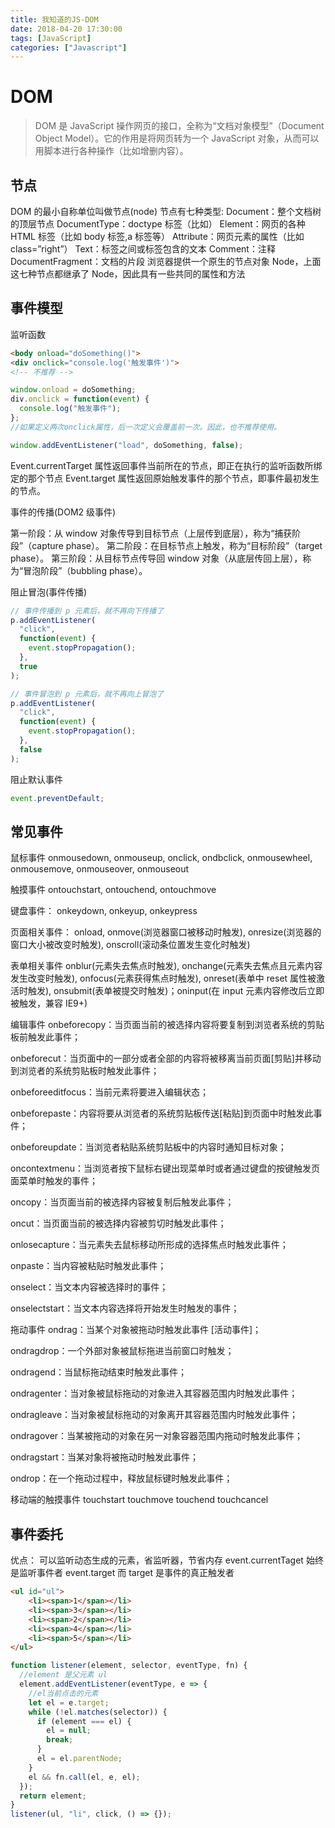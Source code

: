 ```yaml
---
title: 我知道的JS-DOM
date: 2018-04-20 17:30:00
tags: [JavaScript]
categories: ["Javascript"]
---
```


# DOM

> DOM 是 JavaScript 操作网页的接口，全称为“文档对象模型”（Document Object Model）。它的作用是将网页转为一个 JavaScript 对象，从而可以用脚本进行各种操作（比如增删内容）。

## 节点

DOM 的最小自称单位叫做节点(node)
节点有七种类型:
Document：整个文档树的顶层节点
DocumentType：doctype 标签（比如<!DOCTYPE html>）
Element：网页的各种 HTML 标签（比如 body 标签,a 标签等）
Attribute：网页元素的属性（比如 class=”right”）
Text：标签之间或标签包含的文本
Comment：注释
DocumentFragment：文档的片段
浏览器提供一个原生的节点对象 Node，上面这七种节点都继承了 Node，因此具有一些共同的属性和方法

<!--more-->

## 事件模型

监听函数

```html
<body onload="doSomething()">
<div onclick="console.log('触发事件')">
<!-- 不推荐 -->
```

```javascript
window.onload = doSomething;
div.onclick = function(event) {
  console.log("触发事件");
};
//如果定义两次onclick属性，后一次定义会覆盖前一次。因此，也不推荐使用。
```

```javascript
window.addEventListener("load", doSomething, false);
```

Event.currentTarget 属性返回事件当前所在的节点，即正在执行的监听函数所绑定的那个节点
Event.target 属性返回原始触发事件的那个节点，即事件最初发生的节点。

事件的传播(DOM2 级事件)

第一阶段：从 window 对象传导到目标节点（上层传到底层），称为“捕获阶段”（capture phase）。
第二阶段：在目标节点上触发，称为“目标阶段”（target phase）。
第三阶段：从目标节点传导回 window 对象（从底层传回上层），称为“冒泡阶段”（bubbling phase）。

阻止冒泡(事件传播)

```javascript
// 事件传播到 p 元素后，就不再向下传播了
p.addEventListener(
  "click",
  function(event) {
    event.stopPropagation();
  },
  true
);

// 事件冒泡到 p 元素后，就不再向上冒泡了
p.addEventListener(
  "click",
  function(event) {
    event.stopPropagation();
  },
  false
);
```

阻止默认事件

```javascript
event.preventDefault;
```

## 常见事件

鼠标事件
onmousedown, onmouseup, onclick, ondbclick, onmousewheel, onmousemove, onmouseover, onmouseout

触摸事件
ontouchstart, ontouchend, ontouchmove

键盘事件：
onkeydown, onkeyup, onkeypress

页面相关事件：
onload, onmove(浏览器窗口被移动时触发), onresize(浏览器的窗口大小被改变时触发), onscroll(滚动条位置发生变化时触发)

表单相关事件
onblur(元素失去焦点时触发), onchange(元素失去焦点且元素内容发生改变时触发), onfocus(元素获得焦点时触发), onreset(表单中 reset 属性被激活时触发), onsubmit(表单被提交时触发)；oninput(在 input 元素内容修改后立即被触发，兼容 IE9+)

编辑事件
onbeforecopy：当页面当前的被选择内容将要复制到浏览者系统的剪贴板前触发此事件；

onbeforecut：当页面中的一部分或者全部的内容将被移离当前页面[剪贴]并移动到浏览者的系统剪贴板时触发此事件；

onbeforeeditfocus：当前元素将要进入编辑状态；

onbeforepaste：内容将要从浏览者的系统剪贴板传送[粘贴]到页面中时触发此事件；

onbeforeupdate：当浏览者粘贴系统剪贴板中的内容时通知目标对象；

oncontextmenu：当浏览者按下鼠标右键出现菜单时或者通过键盘的按键触发页面菜单时触发的事件；

oncopy：当页面当前的被选择内容被复制后触发此事件；

oncut：当页面当前的被选择内容被剪切时触发此事件；

onlosecapture：当元素失去鼠标移动所形成的选择焦点时触发此事件；

onpaste：当内容被粘贴时触发此事件；

onselect：当文本内容被选择时的事件；

onselectstart：当文本内容选择将开始发生时触发的事件；

拖动事件
ondrag：当某个对象被拖动时触发此事件 [活动事件]；

ondragdrop：一个外部对象被鼠标拖进当前窗口时触发；

ondragend：当鼠标拖动结束时触发此事件；

ondragenter：当对象被鼠标拖动的对象进入其容器范围内时触发此事件；

ondragleave：当对象被鼠标拖动的对象离开其容器范围内时触发此事件；

ondragover：当某被拖动的对象在另一对象容器范围内拖动时触发此事件；

ondragstart：当某对象将被拖动时触发此事件；

ondrop：在一个拖动过程中，释放鼠标键时触发此事件；

移动端的触摸事件
touchstart touchmove touchend touchcancel

## 事件委托

优点：
可以监听动态生成的元素，省监听器，节省内存
event.currentTaget 始终是监听事件者
event.target 而 target 是事件的真正触发者

```html
<ul id="ul">
    <li><span>1</span></li>
    <li><span>3</span></li>
    <li><span>2</span></li>
    <li><span>4</span></li>
    <li><span>5</span></li>
</ul>
```

```javascript
function listener(element, selector, eventType, fn) {
  //element 是父元素 ul
  element.addEventListener(eventType, e => {
    //el当前点击的元素
    let el = e.target;
    while (!el.matches(selector)) {
      if (element === el) {
        el = null;
        break;
      }
      el = el.parentNode;
    }
    el && fn.call(el, e, el);
  });
  return element;
}
listener(ul, "li", click, () => {});
```
